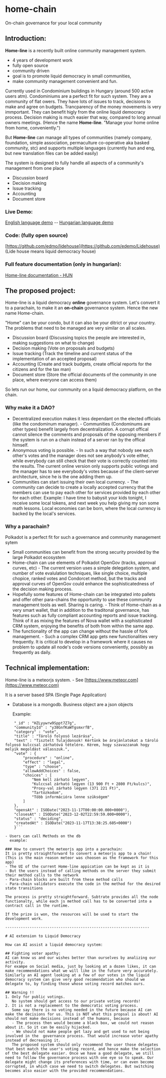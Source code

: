 # home-chain
On-chain governance for your local community

## Introduction:
**Home-line** is a recently built online community management system.
- 4 years of development work
- fully open source
- community driven
- goal is to promote liquid democracy in small communities,
- make community management convenient and fun.

Currently used in Condominium buildings in Hungary (around 500 active users atm).
Condominiums are a perfect fit for such system. They are a community of flat owers. They have lots of issues to track, decisions to make and agree on budgets. Trancparency of the money movements is very immportant. They can benefit higly from the online liquid democracy process. Decision making is much easier that way, compared to long annual owners meetings.
(Hence the name **Home-line**. "Manage your home online from home, conveniently.")

But **Home-line** can manage all types of communities (namely company, foundation, simple association, permaculture co-operative aka basked community, stc) and supports multiple languages (currently hun and eng, but new translation files can be added easily)

The system is designed to fully handle all aspects of a community's management from one place
- Discussion board
- Decision making
- Issue tracking
- Accounting
- Document store

### Live Demo:
[English language demo](https://demo.honline.hu/demo?lang=en)
-- [Hungarian language demo](https://demo.honline.hu/demo?lang=hu)

### Code: (fully open source)
[https://github.com/edmo/lidehouse](https://github.com/edemo/Lidehouse)
(Lide house means liquid democracy house)

### Full feature documentation (only in hungarian):
[Home-line documentation - HUN](https://docs.google.com/document/d/1rCKTzCmbFJiX7F2QaLujmd8mTVmuEUWlsuqxf8_81SY)

## The proposed project:
Home-line is a liquid democracy **online** governance system.
Let's convert it to a parachain, to make it an **on-chain** governance system.
Hence the new name Home-chain.

"Home" can be your condo, but it can also be your ditrict or your country.
The problems that need to be managed are very similar on all scales.
- Discussion board (Discussing topics the people are interested in, making suggestions on what to change)
- Decision making (Vote on proposals and budgets)
- Issue tracking (Track the timeline and current status of the implementation of an accepted proposal)
- Accounting (Create and track budgets, create official reports for the citizens and for the tax man)
- Document store (Store the official documents of the community in one place, where everyone can access them)

So lets run our home, our community on a liquid democracy platform, on the chain.

### Why make it a DAO?
- Decentralized execution makes it less dependant on the elected officials (like the condominum manager). - 
  Communities (Condominums are other types) benefit largely from decentralization. A corrupt offical cannot  silence the comments and proposals of the opposing members if the system is run on a chain instead of a server ran by the offical himself.
- Anonymous voting is possible. -
  In such a way that nobody see each other's votes and the manager does not see anybody's vote either, while everybody can still check that their vote is correctly counted into the results. The current online version only supports public votings and the manager has to see everybody's votes because of the client-server architecture, since he is the one adding them up.
- Communities can start issuing their own local currency. - 
  The community can decide to create a locally accepted currency that the members can use to pay each other for services provided by each other for each other. Example: I have time to babysit your kids tonight,  I receive some local tokens, and next week you help giving my son some math lessons.
  Local economies can be born, where the local currency is backed by the local's services.

### Why a parachain?
Polkadot is a perfect fit for such a governance and community  management sytem
- Small communities can benefit from the strong security provided by the large Polkadot ecosystem
- Home-chain can use elements of Polkadot OpenGov (tracks, approval curves, etc) - 
  The current version uses a simple delegation system, and number of vote evalulation techniques, like single choice, multiple chopice, ranked votes and Condorcet method, but the tracks and approval curves of OpenGov could enhance the sophisticatedness of the decision making process.
- Hopefully some features of Home-chain can be integrated into pallets and offer other para-chains the opportunity to use these community management tools as well. Sharing is caring. - 
  Think of Home-chain as a very smart wallet, that in addition to the traditonal governance, has features such as fully compliant accounting reports and issue tracking. Think of it as mixing the features of Nova wallet with a sophisticated CRM system, enjoying the benefits of both from within the same app.
- The functionality of the app can change without the hassle of fork management. - Such a complex CRM app gets new functionalities very frequently. It is critical to develop in a framework where it causes no problem to update all node's code versions conveniently, possibly as frequently as daily.

## Technical implementation:

Home-line is a meteorjs system. - See [https://www.meteor.com](https://www.meteor.com)

It is a server based SPA (Single Page Appilcation)
- Database is a mongodb. Business object are a json objects
   
  Example:
```{
    "_id" : "HZLyywrw9Sppt7Z7g",
    "communityId" : "y38GnfKaWTgsmxrfB",
    "category" : "vote",
    "title" : "Tároló folyosó lezárása",
    "text" : "Tisztelt Tulajdonsok! Kértünk be árajánlatokat a tároló folyosó kulccsal zárhatóvá tételére. Kérem, hogy szavazzanak hogy melyik megoldást válasszuk.",
    "vote" : {
        "procedure" : "online",
        "effect" : "legal",
        "type" : "choose",
        "allowAddChoices" : false,
        "choices" : [
            "Nem kell zárható legyen",
            "Kulccsal zárható legyen (13 900 Ft + 2800 Ft/kulcs)",
            "Proxy-val zárható legyen (371 221 Ft)",
            "Tartózkodom",
            "Több információra lenne szükségem"
        ]
    },
    "opensAt" : ISODate("2023-11-17T00:00:00.000+0000"),
    "closesAt" : ISODate("2023-12-02T22:59:59.000+0000"),
    "status" : "deciding",
    "createdAt" : ISODate("2023-11-17T13:38:25.605+0000")
    }```
 
- Users can call Methods on the db
  example:

### How to convert the meteorjs app into a parachain:
It is pretty straightforward to convert a meteorjs app to a chain! (This is the main reason meteor was choosen as the framework for this app)
- The UI of the current Home-line appication can be kept as it is
- But the users instead of calling methods on the server they submit their method calls to the network
- Para-chain blocks are built from these method calls
- Para-chain validators execute the code in the method for the desired state transitions

The process is pretty straightforward. Subtrate provides all the node functionalty, while each js method call has to be converted into a contract call in the runtime.

If the prize is won, the resources will be used to start the development work.

-----------------------------------------------------------------

# AI extension to Liquid Democracy 

How can AI assist a liquid democracy system:

## Fighting voter apathy:
AI can know us and our wishes better than ourselves by analizing our activity.
For exampe on Social media, just by looking at a dozen likes, it can make recommendations what we will like in the future very accurately.
Similarly an AI agent looking at a few of our votes in the liquid democracy system can give very good recomendation who should we delegate to, by finding those whose voting record matches ours.

## Warning !!
1. Only for public votings.
   No system should get access to our private voting records!
2. It is not a replacement to the democratic voting process.
   Some say there is no voting needed in the future because AI can make the decisions for us. This is NOT what this propsal is about! AI should not make decisions instead of the humans, because
   - The process then would become a black box, we could not reason about it. So it can be easily hijacked.
   - We should not make people get lazy and get used to not being involved in the  governance process. That would increase voter apathy instead of decreasing it.
   The proposed system should only recommend the user those delegates that best match the user's voting record, and hence make the selection of the best delegate easier. Once we have a good delegate, we still need to follow the governance process with one eye so to speak. Our delegate might change its preferences with time, or can even become corrupted, in which case we need to switch delegates. But switching becomes also easier with the provided recommendations.
